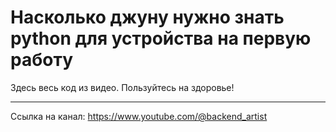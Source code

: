 ﻿# Насколько джуну нужно знать python для устройства на первую работу


Здесь весь код из видео. Пользуйтесь на здоровье!

---


Ссылка на канал: https://www.youtube.com/@backend_artist
